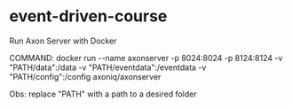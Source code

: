 # event-driven-course

Run Axon Server with Docker

COMMAND: docker run --name axonserver -p 8024:8024 -p 8124:8124 -v "PATH/data":/data -v "PATH/eventdata":/eventdata -v "PATH/config":/config axoniq/axonserver

Obs: replace "PATH" with a path to a desired folder
